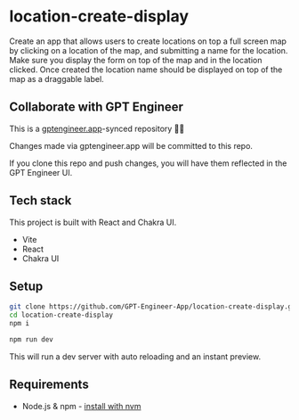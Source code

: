 # location-create-display

Create an app that allows users to create locations on top a full screen map by clicking on a location of the map, and submitting a name for the location. Make sure you display the form on top of the map and in the location clicked.  Once created the location name should be displayed on top of the map as a draggable label.

## Collaborate with GPT Engineer

This is a [gptengineer.app](https://gptengineer.app)-synced repository 🌟🤖

Changes made via gptengineer.app will be committed to this repo.

If you clone this repo and push changes, you will have them reflected in the GPT Engineer UI.

## Tech stack

This project is built with React and Chakra UI.

- Vite
- React
- Chakra UI

## Setup

```sh
git clone https://github.com/GPT-Engineer-App/location-create-display.git
cd location-create-display
npm i
```

```sh
npm run dev
```

This will run a dev server with auto reloading and an instant preview.

## Requirements

- Node.js & npm - [install with nvm](https://github.com/nvm-sh/nvm#installing-and-updating)
